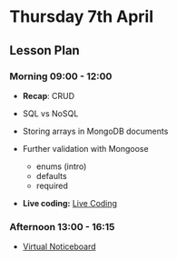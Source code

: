 # Thursday 7th April

## Lesson Plan

### Morning 09:00 - 12:00

+ **Recap**: CRUD
+ SQL vs NoSQL
+ Storing arrays in MongoDB documents
+ Further validation with Mongoose
  + enums (intro)
  + defaults
  + required

+ **Live coding:** [Live Coding](https://github.com/GillesDCI/live-coding-0704)

### Afternoon 13:00 - 16:15

+ [Virtual Noticeboard](https://github.com/FrancoSpeziali/db-virtual-noticeboard)
